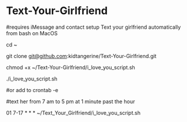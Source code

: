 # Text-Your-Girlfriend
#requires iMessage and contact setup
Text your girlfriend automatically from bash on MacOS

cd ~

git clone git@github.com:kidtangerine/Text-Your-Girlfriend.git

chmod +x ~/Text-Your-Girlfriend/i_love_you_script.sh

./i_love_you_script.sh

#or add to crontab -e 

#text her from 7 am to 5 pm at 1 minute past the hour

01 7-17 * * * ~/Text_Your_Girlfriend/i_love_you_script.sh 
